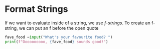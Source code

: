 # Format Strings
If we want to evaluate inside of a string, we use *f-strings*.
To create an f-string, we can put an f before the open quote
```python
fave_food =input("What's your favourite food? ")
print(f"Oooooooooo, {fave_food} sounds good!")
```
